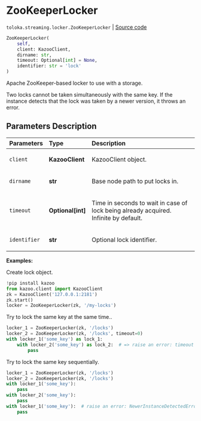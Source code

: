 # ZooKeeperLocker
`toloka.streaming.locker.ZooKeeperLocker` | [Source code](https://github.com/Toloka/toloka-kit/blob/v0.1.24/src/streaming/locker.py#L109)

```python
ZooKeeperLocker(
    self,
    client: KazooClient,
    dirname: str,
    timeout: Optional[int] = None,
    identifier: str = 'lock'
)
```

Apache ZooKeeper-based locker to use with a storage.


Two locks cannot be taken simultaneously with the same key.
If the instance detects that the lock was taken by a newer version, it throws an error.

## Parameters Description

| Parameters | Type | Description |
| :----------| :----| :-----------|
`client`|**KazooClient**|<p>KazooClient object.</p>
`dirname`|**str**|<p>Base node path to put locks in.</p>
`timeout`|**Optional\[int\]**|<p>Time in seconds to wait in case of lock being already acquired. Infinite by default.</p>
`identifier`|**str**|<p>Optional lock identifier.</p>

**Examples:**

Create lock object.

```python
!pip install kazoo
from kazoo.client import KazooClient
zk = KazooClient('127.0.0.1:2181')
zk.start()
locker = ZooKeeperLocker(zk, '/my-locks')
```

Try to lock the same key at the same time..

```python
locker_1 = ZooKeeperLocker(zk, '/locks')
locker_2 = ZooKeeperLocker(zk, '/locks', timeout=0)
with locker_1('some_key') as lock_1:
    with locker_2('some_key') as lock_2:  # => raise an error: timeout
        pass
```

Try to lock the same key sequentially.

```python
locker_1 = ZooKeeperLocker(zk, '/locks')
locker_2 = ZooKeeperLocker(zk, '/locks')
with locker_1('some_key'):
    pass
with locker_2('some_key'):
    pass
with locker_1('some_key'):  # raise an error: NewerInstanceDetectedError
    pass
```
